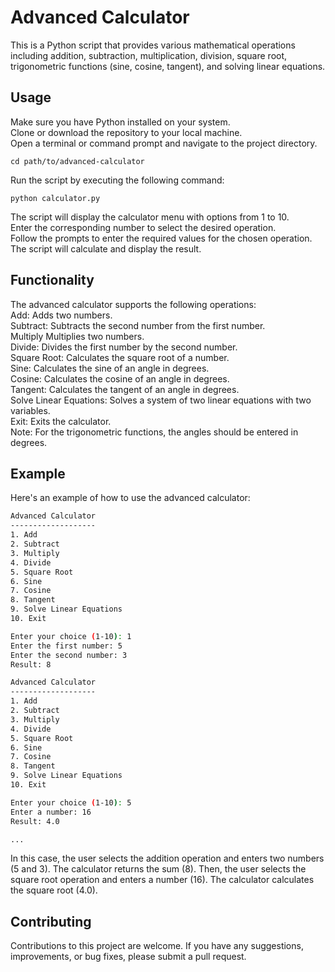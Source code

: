 # Advanced Calculator  
This is a Python script that provides various mathematical operations including addition, subtraction, multiplication, division, square root, trigonometric functions (sine, cosine, tangent), and solving linear equations.  

## Usage
Make sure you have Python installed on your system.  
Clone or download the repository to your local machine.  
Open a terminal or command prompt and navigate to the project directory.  
  <pre><code>cd path/to/advanced-calculator</code></pre>  
Run the script by executing the following command:  
<pre><code>python calculator.py</code></pre>
The script will display the calculator menu with options from 1 to 10.  
Enter the corresponding number to select the desired operation.  
Follow the prompts to enter the required values for the chosen operation.  
The script will calculate and display the result.  
  
## Functionality
The advanced calculator supports the following operations:  
Add: Adds two numbers.  
Subtract: Subtracts the second number from the first number.  
Multiply Multiplies two numbers.  
Divide: Divides the first number by the second number.  
Square Root: Calculates the square root of a number.  
Sine: Calculates the sine of an angle in degrees.  
Cosine: Calculates the cosine of an angle in degrees.  
Tangent: Calculates the tangent of an angle in degrees.  
Solve Linear Equations: Solves a system of two linear equations with two variables.  
Exit: Exits the calculator.  
Note: For the trigonometric functions, the angles should be entered in degrees.  
## Example
Here's an example of how to use the advanced calculator:  
```bash
Advanced Calculator
-------------------
1. Add
2. Subtract
3. Multiply
4. Divide
5. Square Root
6. Sine
7. Cosine
8. Tangent
9. Solve Linear Equations
10. Exit

Enter your choice (1-10): 1
Enter the first number: 5
Enter the second number: 3
Result: 8

Advanced Calculator
-------------------
1. Add
2. Subtract
3. Multiply
4. Divide
5. Square Root
6. Sine
7. Cosine
8. Tangent
9. Solve Linear Equations
10. Exit

Enter your choice (1-10): 5
Enter a number: 16
Result: 4.0

...  
```
In this case, the user selects the addition operation and enters two numbers (5 and 3). The calculator returns the sum (8). Then, the user selects the square root operation and enters a number (16). The calculator calculates the square root (4.0).  
## Contributing  
Contributions to this project are welcome. If you have any suggestions, improvements, or bug fixes, please submit a pull request.  
